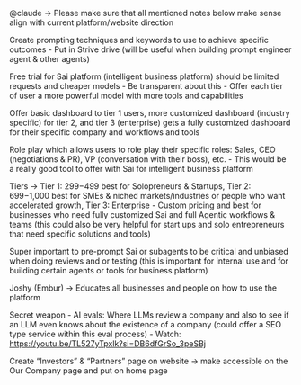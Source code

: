 @claude -> Please make sure that all mentioned notes below make sense align with current platform/website direction

Create prompting techniques and keywords to use to achieve specific outcomes - Put in Strive drive (will be useful when building prompt engineer agent & other agents)

Free trial for Sai platform (intelligent business platform) should be limited requests and cheaper models - Be transparent about this  - Offer each tier of user a more powerful model with more tools and capabilities

Offer basic dashboard to tier 1 users, more customized dashboard (industry specific) for tier 2, and tier 3 (enterprise) gets a fully customized dashboard for their specific company and workflows and tools

Role play which allows users to role play their specific roles: Sales, CEO (negotiations & PR), VP (conversation with their boss), etc. - This would be a really good tool to offer with Sai for intelligent business platform

Tiers -> Tier 1: $299-$499  best for Solopreneurs & Startups, Tier 2: $699-$1,000 best for SMEs & niched markets/industries or people who want accelerated growth, Tier 3: Enterprise - Custom pricing and best for businesses who need fully customized Sai and full Agentic workflows & teams (this could also be very helpful for start ups and solo entrepreneurs that need specific solutions and tools)

Super important to pre-prompt Sai or subagents to be critical and unbiased when doing reviews and or testing (this is important for internal use and for building certain agents or tools for business platform)

Joshy (Embur) -> Educates all businesses and people on how to use the platform

Secret weapon - AI evals: Where LLMs review a company and also to see if an LLM even knows about the existence of a company (could offer a SEO type service within this eval process) - Watch: https://youtu.be/TL527yTpxlk?si=DB6dfGrSo_3peSBj

Create “Investors” & “Partners” page on website -> make accessible on the Our Company page and put on home page
